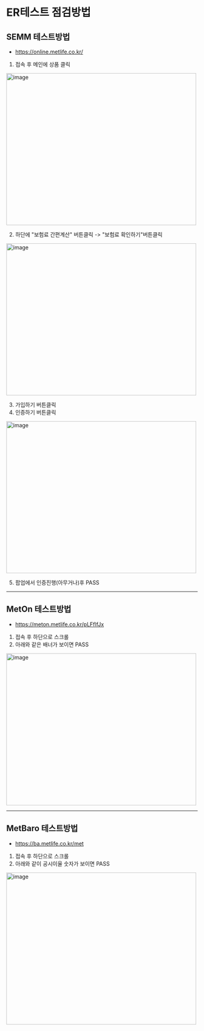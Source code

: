 # ER테스트 점검방법

## SEMM 테스트방법
- https://online.metlife.co.kr/

1. 접속 후 메인에 상품 클릭
<img width="500" height="400" alt="image" src="https://github.com/user-attachments/assets/2a3bc0e8-e3f4-4dad-b708-b6b33ff933c2" />

2. 하단에 "보험료 간편계산" 버튼클릭 -> "보험료 확인하기"버튼클릭
<img width="500" height="400" alt="image" src="https://github.com/user-attachments/assets/9bd70f3a-3214-406e-8235-44b9491d6e6a" />

3. 가입하기 버튼클릭
4. 인증하기 버튼클릭
<img width="500" height="400" alt="image" src="https://github.com/user-attachments/assets/ef3b74fb-1fc4-45c3-b0fd-c428ce1e2020" />

5. 팝업에서 인증진행(아무거나)후 PASS

---
## MetOn 테스트방법
- https://meton.metlife.co.kr/pLFflfJx

1. 접속 후 하단으로 스크롤
2. 아래와 같은 배너가 보이면 PASS

<img width="500" height="400" alt="image" src="https://github.com/user-attachments/assets/cea3ecb1-574e-44cf-bcbe-7be218db4350" />

---
## MetBaro 테스트방법
- https://ba.metlife.co.kr/met

1. 접속 후 하단으로 스크롤
2. 아래와 같이 공시이율 숫자가 보이면 PASS
<img width="500" height="400" alt="image" src="https://github.com/user-attachments/assets/38d9556a-c89c-44c5-aa08-e947e46686be" />
